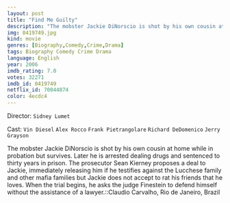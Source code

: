 ```yaml
---
layout: post
title: "Find Me Guilty"
description: "The mobster Jackie DiNorscio is shot by his own cousin at home while in probation but survives. Later he is arrested dealing drugs and sentenced to thirty years in prison. The prosecutor Sean Kierney proposes a deal to Jackie, immediately releasing him if he testifies against the Lucchese family and other mafia families but Jackie does not accept to rat his friends that he loves. When the trial begins, he asks the judge Finestein to defend himself without the assistance of a lawyer..."
img: 0419749.jpg
kind: movie
genres: [Biography,Comedy,Crime,Drama]
tags: Biography Comedy Crime Drama 
language: English
year: 2006
imdb_rating: 7.0
votes: 32271
imdb_id: 0419749
netflix_id: 70044874
color: 4ecdc4
---
```

Director: `Sidney Lumet`  

Cast: `Vin Diesel` `Alex Rocco` `Frank Pietrangolare` `Richard DeDomenico` `Jerry Grayson` 

The mobster Jackie DiNorscio is shot by his own cousin at home while in probation but survives. Later he is arrested dealing drugs and sentenced to thirty years in prison. The prosecutor Sean Kierney proposes a deal to Jackie, immediately releasing him if he testifies against the Lucchese family and other mafia families but Jackie does not accept to rat his friends that he loves. When the trial begins, he asks the judge Finestein to defend himself without the assistance of a lawyer.::Claudio Carvalho, Rio de Janeiro, Brazil
